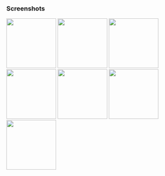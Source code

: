 ### Screenshots
<p float="left">
    <img src="https://github.com/whyakari/nvim/assets/58480908/a686ac3b-1f16-4394-8f12-11b2ad6a1088" width=130/>
    <img src="https://github.com/whyakari/nvim/assets/58480908/660e91a8-84e7-4103-b05a-9165f7b8549d" width=130/>
    <img src="https://github.com/whyakari/nvim/assets/58480908/1913718b-f422-41b9-acf7-862f97a5b19e" width=130/>
    <img src="https://github.com/whyakari/nvim/assets/58480908/78b8ea2f-e6b3-4969-823f-4f69d849fa30" width=130/>
    <img src="https://github.com/whyakari/nvim/assets/58480908/08ecde46-9a3b-4706-a9a7-6467de6a020c" width=130/>
    <img src="https://github.com/whyakari/nvim/assets/58480908/2fb82d7b-2610-4a68-bcda-e4904511f782" width=130/>
    <img src="https://github.com/whyakari/nvim/assets/58480908/f02fe254-a7a3-4882-991d-33da146b010e" width=130/>
</p> 

